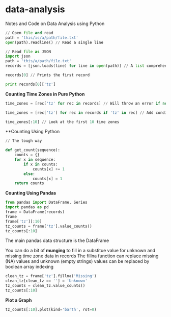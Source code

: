 # data-analysis
Notes and Code on Data Analysis using Python

```python
// Open file and read
path = 'this/is/a/path/file.txt'
open(path).readline() // Read a single line

// Read file as JSON
import json
path = 'this/a/path/file.txt'
records = [json.loads(line) for line in open(path)] // A list comprehension

records[0] // Prints the first record

print records[0]['tz']
```

**Counting Time Zones in Pure Python**

```python
time_zones = [rec['tz' for rec in records] // Will throw an error if not all records have a time zone field

time_zones = [rec['tz'] for rec in records if 'tz' in rec] // Add conditional check

time_zones[:10] // Look at the first 10 time zones
```

**Counting Using Python
```python
// The tough way

def get_count(sequence):
    counts = {}
    for x in sequence:
        if x in counts:
            counts[x] += 1
        else:
            counts[x] = 1
    return counts
```

**Counting Using Pandas**

```python
from pandas import DataFrame, Series
import pandas as pd
frame = DataFrame(records)
frame 
frame['tz'][:10]
tz_counts = frame['tz'].value_counts()
tz_counts[:10]

```

The main pandas data structure is the DataFrame

You can do a bit of **munging** to fill in a substitue value for unknown and missing time zone data in records
The fillna function can replace missing (NA) values and unknown (empty strings) values can be replaced by boolean array indexing

```python
clean_tz = frame['tz'].fillna('Missing')
clean_tz[clean_tz == ''] = 'Unknown'
tz_counts = clean_tz.value_counts()
tz_counts[:10]
``` 

**Plot a Graph**
```python
tz_counts[:10].plot(kind='barth', rot=0)

```
